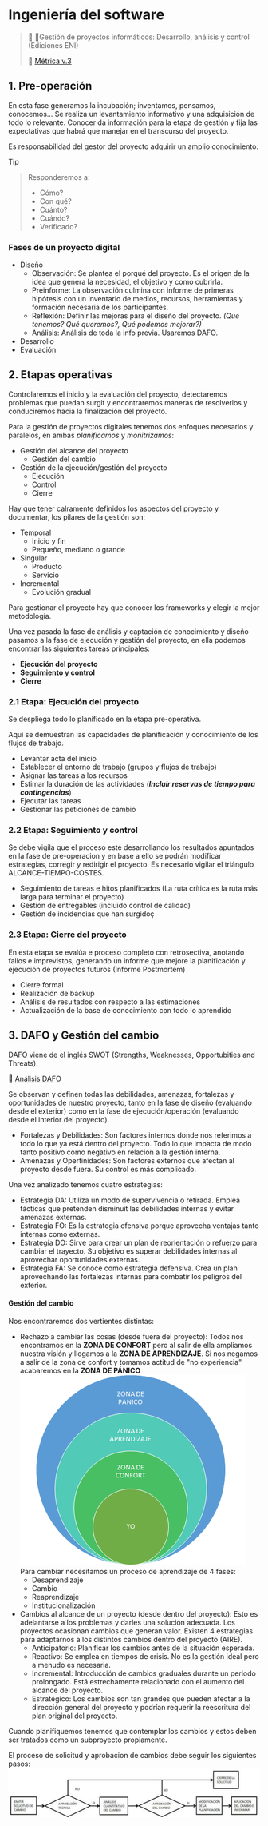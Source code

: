 # Ingeniería del software

> :eyes: :book:Gestión de proyectos informáticos: Desarrollo, análisis y control (Ediciones ENI)
> 
> :eyes: [Métrica v.3](https://administracionelectronica.gob.es/pae_Home/pae_Documentacion/pae_Metodolog/pae_Metrica_v3.html)

## 1. Pre-operación
En esta fase generamos la incubación; inventamos, pensamos, conocemos...
Se realiza un levantamiento informativo y una adquisición de todo lo relevante. Conocer da información para la etapa de gestión y fija las expectativas que habrá que manejar en el transcurso del proyecto.

Es responsabilidad del gestor del proyecto adquirir un amplio conocimiento.

>[!TIP]
>>Responderemos a:
>>+ Cómo?
>>+ Con qué?
>>+ Cuánto?
>>+ Cuándo?
>>+ Verificado?

### Fases de un proyecto digital
+ Diseño
  + Observación: Se plantea el porqué del proyecto. Es el origen de la idea que genera la necesidad, el objetivo y como cubrirla.
  + Preinforme: La observación culmina con informe de primeras hipótesis con un inventario de  medios, recursos, herramientas y formación necesaria de los participantes.
  + Reflexión: Definir las mejoras para el diseño del proyecto. _(Qué tenemos? Qué queremos?, Qué podemos mejorar?)_
  + Análisis: Análisis de toda la info previa. Usaremos DAFO.
+ Desarrollo
+ Evaluación

## 2. Etapas operativas
Controlaremos el inicio y la evaluación del proyecto, detectaremos problemas que puedan surgit y encontraremos maneras de resolverlos y conduciremos hacia la finalización del proyecto.

Para la gestión de proyectos digitales tenemos dos enfoques necesarios y paralelos, en ambas _planificamos_ y _monitrizamos_:
+ Gestión del alcance del proyecto
  + Gestión del cambio
+ Gestión de la ejecución/gestión del proyecto
  + Ejecución
  + Control
  + Cierre

Hay que tener calramente definidos los aspectos del proyecto y documentar, los pilares de la gestión son:
+ Temporal
  + Inicio y fin
  + Pequeño, mediano o grande
+ Singular
  + Producto
  + Servicio
+ Incremental
  + Evolución gradual
 
Para gestionar el proyecto hay que conocer los frameworks y elegir la mejor metodología.

Una vez pasada la fase de análisis y captación de conocimiento y diseño pasamos a la fase de ejecución y gestión del proyecto, en ella podemos encontrar las siguientes tareas principales:
+ **Ejecución del proyecto**
+ **Seguimiento y control**
+ **Cierre**

### 2.1 Etapa: Ejecución del proyecto
Se despliega todo lo planificado en la etapa pre-operativa.

Aquí se demuestran las capacidades de planificación y conocimiento de los flujos de trabajo.
+ Levantar acta del inicio
+ Establecer el entorno de trabajo (grupos y flujos de trabajo)
+ Asignar las tareas a los recursos
+ Estimar la duración de las actividades (***Incluir reservas de tiempo para contingencias***)
+ Ejecutar las tareas
+ Gestionar las peticiones de cambio

### 2.2 Etapa: Seguimiento y control
Se debe vigila que el proceso esté desarrollando los resultados apuntados en la fase de pre-operacion y en base a ello se podrán modificar estrategias, corregir y redirigir el proyecto. Es necesario vigilar el triángulo ALCANCE-TIEMPO-COSTES.
+ Seguimiento de tareas e hitos planificados (La ruta crítica es la ruta más larga para terminar el proyecto)
+ Gestión de entregables (incluido control de calidad)
+ Gestión de incidencias que han surgidoç

### 2.3 Etapa: Cierre del proyecto
En esta etapa se evalúa e proceso completo con retrosectiva, anotando fallos e imprevistos, generando un informe que mejore la planificación y ejecución de proyectos futuros (Informe Postmortem)
+ Cierre formal
+ Realización de backup
+ Análisis de resultados con respecto a las estimaciones
+ Actualización de la base de conocimiento con todo lo aprendido

## 3. DAFO y Gestión del cambio
DAFO viene de el inglés SWOT (Strengths, Weaknesses, Opportubities and Threats).

:eyes: [Análisis DAFO](https://aulacm.com/analisis-dafo-ejemplo-plantilla/#C%C3%B3mo%20hacer%20Un%20Dafo,%20Algunos%20Tips)

Se observan y definen todas las debilidades, amenazas, fortalezas y oportunidades de nuestro proyecto, tanto en la fase de diseño (evaluando desde el exterior) como en la fase de ejecución/operación (evaluando desde el interior del proyecto).

+ Fortalezas y Debilidades: Son factores internos donde nos referimos a todo lo que ya está dentro del proyecto. Todo lo que impacta de modo tanto positivo como negativo en relación a la gestión interna.
+ Amenazas y Opertinidades: Son factores externos que afectan al proyecto desde fuera. Su control es más complicado.

Una vez analizado tenemos cuatro estrategias:
+ Estrategia DA: Utiliza un modo de supervivencia o retirada. Emplea tácticas que pretenden disminuit las debilidades internas y evitar amenazas externas.
+ Estrategia FO: Es la estrategia ofensiva porque aprovecha ventajas tanto internas como externas.
+ Estrategia DO: Sirve para crear un plan de reorientación o refuerzo para cambiar el trayecto. Su objetivo es superar debilidades internas al aprovechar oportunidades externas.
+ Estrategia FA: Se conoce como estrategia defensiva. Crea un plan aprovechando las fortalezas internas para combatir los peligros del exterior.

#### Gestión del cambio
Nos encontraremos dos vertientes  distintas:
+ Rechazo a cambiar las cosas (desde fuera del proyecto): Todos nos encontramos en la **ZONA DE CONFORT** pero al salir de ella ampliamos nuestra visión y llegamos a la **ZONA DE APRENDIZAJE**. Si nos negamos a salir de la zona de confort y tomamos actitud de "no experiencia" acabaremos en la **ZONA DE PÁNICO**
![Rechazo al cambio](https://github.com/13sauca13/PRG/blob/master/Recursos/Rechazo%20al%20cambio.png)
Para cambiar necesitamos un proceso de aprendizaje de 4 fases:
  + Desaprendizaje
  + Cambio
  + Reaprendizaje
  + Institucionalización
+ Cambios al alcance de un proyecto (desde dentro del proyecto): Esto es adelantarse a los problemas y darles una solución adecuada. Los proyectos ocasionan cambios que generan valor. Existen 4 estrategias para adaptarnos a los distintos cambios dentro del proyecto (AIRE).
  + Anticipatorio: Planificar los cambios antes de la situación esperada.
  + Reactivo: Se emplea en tiempos de crisis. No es la gestión ideal pero a menudo es necesaria.
  + Incremental: Introducción de cambios graduales durante un periodo prolongado. Está estrechamente relacionado con el aumento del alcance del proyecto.
  + Estratégico: Los cambios son tan grandes que pueden afectar a la dirección general del proyecto y podrían requerir la reescritura del plan original del proyecto.

Cuando planifiquemos tenemos que contemplar los cambios y estos deben ser tratados como un subproyecto propiamente.

El proceso de solicitud y aprobacion de cambios debe seguir los siguientes pasos:
![Solicitud y aprobación de cambios](https://github.com/13sauca13/PRG/blob/master/Recursos/Solicitud%20aprobacion%20cambios.png)

